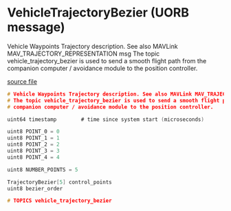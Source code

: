 # VehicleTrajectoryBezier (UORB message)

Vehicle Waypoints Trajectory description. See also MAVLink MAV_TRAJECTORY_REPRESENTATION msg
The topic vehicle_trajectory_bezier is used to send a smooth flight path from the
companion computer / avoidance module to the position controller.

[source file](https://github.com/PX4/PX4-Autopilot/blob/release/1.15/msg/VehicleTrajectoryBezier.msg)

```c
# Vehicle Waypoints Trajectory description. See also MAVLink MAV_TRAJECTORY_REPRESENTATION msg
# The topic vehicle_trajectory_bezier is used to send a smooth flight path from the
# companion computer / avoidance module to the position controller.

uint64 timestamp		# time since system start (microseconds)

uint8 POINT_0 = 0
uint8 POINT_1 = 1
uint8 POINT_2 = 2
uint8 POINT_3 = 3
uint8 POINT_4 = 4

uint8 NUMBER_POINTS = 5

TrajectoryBezier[5] control_points
uint8 bezier_order

# TOPICS vehicle_trajectory_bezier

```
